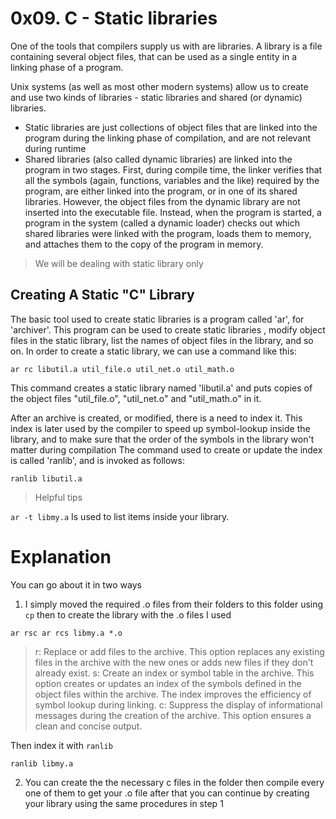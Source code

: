 # 0x09. C - Static libraries
One of the tools that compilers supply us with are libraries. A library is a file containing several object files, that can be used as a single entity in a linking phase of a program.

Unix systems (as well as most other modern systems) allow us to create and use two kinds of libraries - static libraries and shared (or dynamic) libraries.
* Static libraries are just collections of object files that are linked into the program during the linking phase of compilation, and are not relevant during runtime
* Shared libraries (also called dynamic libraries) are linked into the program in two stages. First, during compile time, the linker verifies that all the symbols (again, functions, variables and the like) required by the program, are either linked into the program, or in one of its shared libraries. However, the object files from the dynamic library are not inserted into the executable file. Instead, when the program is started, a program in the system (called a dynamic loader) checks out which shared libraries were linked with the program, loads them to memory, and attaches them to the copy of the program in memory.

> We will be dealing with static library only


## Creating A Static "C" Library
The basic tool used to create static libraries is a program called 'ar', for 'archiver'. This program can be used to create static libraries , modify object files in the static library, list the names of object files in the library, and so on. In order to create a static library, we can use a command like this:

```ar rc libutil.a util_file.o util_net.o util_math.o```

This command creates a static library named 'libutil.a' and puts copies of the object files "util_file.o", "util_net.o" and "util_math.o" in it.

After an archive is created, or modified, there is a need to index it. This index is later used by the compiler to speed up symbol-lookup inside the library, and to make sure that the order of the symbols in the library won't matter during compilation 
The command used to create or update the index is called 'ranlib', and is invoked as follows:

```ranlib libutil.a```

> Helpful tips

 ``` ar -t libmy.a ```  Is used to list items inside your library.
 
 # Explanation
 You can go about it in two ways
1) I simply moved the required .o files from their folders to this folder using ```cp```  then to create the library with the .o files I used

 
```ar rsc ar rcs libmy.a *.o ```

> r: Replace or add files to the archive. This option replaces any existing files in the archive with the new ones or adds new files if they don't already exist.
> s: Create an index or symbol table in the archive. This option creates or updates an index of the symbols defined in the object files within the archive. The index improves the efficiency of symbol lookup during linking.
> c: Suppress the display of informational messages during the creation of the archive. This option ensures a clean and concise output.

Then index it with ```ranlib```

```ranlib libmy.a```

2) You can create the the necessary c files in the folder then compile every one of them to get your .o file after that you can continue by creating your library using the same procedures in step 1
